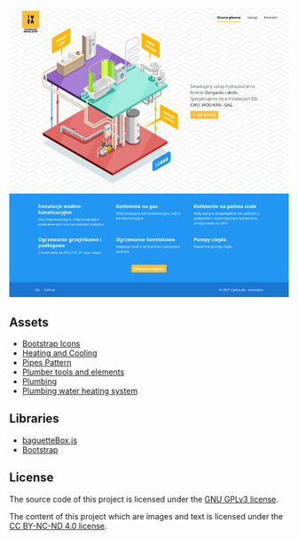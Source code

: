 ![Homepage](.github/homepage.png)

## Assets
- [Bootstrap Icons](https://github.com/twbs/icons)
- [Heating and Cooling](https://www.flaticon.com/packs/heating-and-cooling)
- [Pipes Pattern](https://www.toptal.com/designers/subtlepatterns/pipes-pattern/)
- [Plumber tools and elements](https://www.flaticon.com/packs/plumber-tools-and-elements)
- [Plumbing](https://www.flaticon.com/packs/plumbing-3)
- [Plumbing water heating system](https://www.freepik.com/free-vector/plumbing-water-heating-system-isometric-view_4283920.htm)

## Libraries
- [baguetteBox.js](https://github.com/feimosi/baguetteBox.js)
- [Bootstrap](https://github.com/twbs/bootstrap)

## License
The source code of this project is licensed under the
[GNU GPLv3 license](https://www.gnu.org/licenses/gpl-3.0.en.html).

The content of this project which are images and text is licensed under the
[CC BY-NC-ND 4.0 license](https://creativecommons.org/licenses/by-nc-nd/4.0/legalcode).
